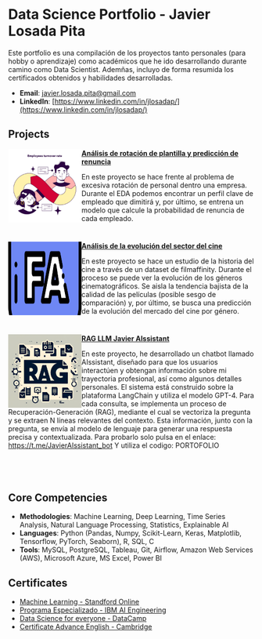 # Data Science Portfolio - Javier Losada Pita
Este portfolio es una compilación de los proyectos tanto personales (para hobby o aprendizaje) como académicos que he ido desarrollando durante camino como Data Scientist. Ademñas, incluyo de forma resumida los certificados obtenidos y habilidades desarrolladas.
- **Email**: [javier.losada.pita@gmail.com](javier.losada.pita@gmail.com)
- **LinkedIn**: [https://www.linkedin.com/in/jlosadap/](https://www.linkedin.com/in/jlosadap/)


## Projects

<img align="left" width="150" height="150" src="https://github.com/Javi-LP/Portfolio/blob/main/main/Images/rotacion.jpg"> **[Análisis de rotación de plantilla y predicción de renuncia](https://github.com/Javi-LP/Rotacion-plantilla/)**

En este proyecto se hace frente al problema de excesiva rotación de personal dentro una empresa. Durante el EDA podemos encontrar un perfil clave de empleado que dimitirá y, por último, se entrena un modelo que calcule la probabilidad de renuncia de cada empleado.

#

<img align="left" width="150" height="150" src="https://github.com/Javi-LP/Portfolio/blob/main/main/Images/dataset-filmaffinity.png"> **[Análisis de la evolución del sector del cine](https://github.com/Javi-LP/Film-affinity-predictor)**

En este proyecto se hace un estudio de la historia del cine a través de un dataset de filmaffinity. Durante el proceso se puede ver la evolución de los géneros cinematográficos. Se aisla la tendencia bajista de la calidad de las películas (posible sesgo de comparación) y, por último, se busca una predicción de la evolución del mercado del cine por género.

#

<img align="left" width="150" height="150" src="https://github.com/Javi-LP/Portfolio/blob/main/main/Images/RAG2.png"> **[RAG LLM Javier AIssistant](https://github.com/Javi-LP/Film-affinity-predictor)**

En este proyecto, he desarrollado un chatbot llamado AIssistant, diseñado para que los usuarios interactúen y obtengan información sobre mi trayectoria profesional, así como algunos detalles personales. El sistema está construido sobre la plataforma LangChain y utiliza el modelo GPT-4. Para cada consulta, se implementa un proceso de Recuperación-Generación (RAG), mediante el cual se vectoriza la pregunta y se extraen N líneas relevantes del contexto. Esta información, junto con la pregunta, se envía al modelo de lenguaje para generar una respuesta precisa y contextualizada.
Para probarlo solo pulsa en el enlace:
https://t.me/JavierAIssistant_bot
Y utiliza el codigo: PORTOFOLIO

#

<br />

## Core Competencies

- **Methodologies**: Machine Learning, Deep Learning, Time Series Analysis, Natural Language Processing, Statistics, Explainable AI
- **Languages**: Python (Pandas, Numpy, Scikit-Learn, Keras, Matplotlib, Tensorflow, PyTorch, Seaborn), R, SQL, C
- **Tools**: MySQL, PostgreSQL, Tableau, Git, Airflow, Amazon Web Services (AWS), Microsoft Azure, MS Excel, Power BI

## Certificates

  - [Machine Learning - Standford Online](https://github.com/Javi-LP/Portfolio/blob/main/certificados/Standford%20Online%20MachineLearning%204WZWFBU42WZV.pdf)
  - [Programa Especializado - IBM AI Engineering](https://github.com/Javi-LP/Portfolio/blob/main/certificados/IBM%20AI%20Engineering%20BG8CADJB6YCJ.pdf)
  - [Data Science for everyone - DataCamp](https://github.com/Javi-LP/Portfolio/blob/main/certificados/DataCampDataScience.pdf)
  - [Certificate Advance English - Cambridge](https://github.com/Javi-LP/Portfolio/blob/main/certificados/Cambridge%20CAE%20(C1).pdf)

